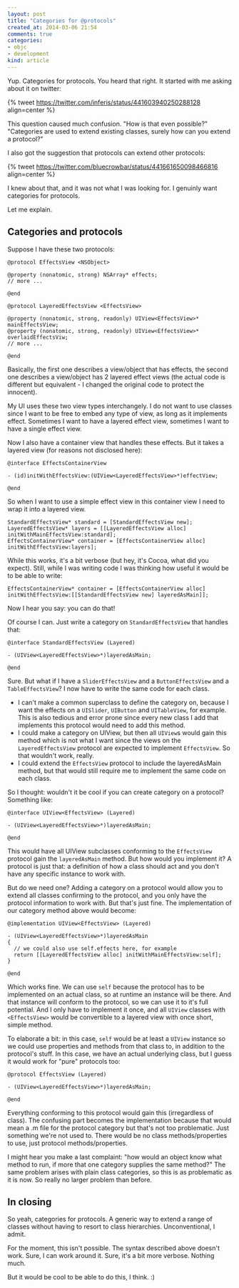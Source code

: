 ```yaml
---
layout: post
title: "Categories for @protocols"
created_at: 2014-03-06 21:54
comments: true
categories:
- objc
- development
kind: article
---
```


Yup. Categories for protocols. You heard that right.
It started with me asking about it on twitter:

{% tweet https://twitter.com/inferis/status/441603940250288128 align=center %}

This question caused much confusion. "How is that even possible?" "Categories are used to
extend existing classes, surely how can you extend a protocol?"

<!-- more -->

I also got the suggestion that protocols can extend other protocols:

{% tweet https://twitter.com/bluecrowbar/status/441661650098466816 align=center %}

I knew about that, and it was not what I was looking for. I genuinly want categories for protocols.

Let me explain.

## Categories and protocols

Suppose I have these two protocols:

```objc
@protocol EffectsView <NSObject>

@property (nonatomic, strong) NSArray* effects;
// more ...

@end

@protocol LayeredEffectsView <EffectsView>

@property (nonatomic, strong, readonly) UIView<EffectsView>* mainEffectsView;
@property (nonatomic, strong, readonly) UIView<EffectsView>* overlaidEffectsViw;
// more ...

@end
```

Basically, the first one describes a view/object that has effects, the second one
describes a view/object has 2 layered effect views (the actual code is different
but equivalent - I changed the original code to protect the innocent).

My UI uses these two view types interchangely. I do not want to use classes since
I want to be free to embed any type of view, as long as it implements effect. Sometimes
I want to have a layered effect view, sometimes I want to have a single effect view.

Now I also have a container view that handles these effects. But it takes a
layered view (for reasons not disclosed here):

```objc
@interface EffectsContainerView

- (id)initWithEffectsView:(UIView<LayeredEffectsView>*)effectView;

@end
```

So when I want to use a simple effect view in this container view I need to wrap it into
a layered view.


```objc
StandardEffectsView* standard = [StandardEffectsView new];
LayeredEffectsView* layers = [[LayeredEffectsView alloc] initWithMainEffectsView:standard];
EffectsContainerView* container = [EffectsContainerView alloc] initWithEffectsView:layers];
```

While this works, it's a bit verbose (but hey, it's Cocoa, what did you expect).
Still, while I was writing code I was thinking how useful it would be to be able to write:

```objc
EffectsContainerView* container = [EffectsContainerView alloc] initWithEffectsView:[[StandardEffectsView new] layeredAsMain]];
```

Now I hear you say: you can do that!

Of course I can. Just write a category on `StandardEffectsView` that handles that:

```objc
@interface StandardEffectsView (Layered)

- (UIView<LayeredEffectsView>*)layeredAsMain;

@end
```

Sure. But what if I have a `SliderEffectsView` and a `ButtonEffectsView` and
a `TableEffectsView`? I now have to write the same code for each class.

* I can't make a common superclass to define the category on,
because I want the effects on a `UISlider`, `UIButton` and `UITableView`, for example.
This is also tedious and error prone since every new class I add that implements
this protocol would need to add this method.
* I could make a category on UIView, but then all `UIView`s would gain this method
which is not what I want since the views on the `LayeredEffectsView` protocol
are expected to implement `EffectsView`. So that wouldn't work, really.
* I could extend the `EffectsView` protocol to include the layeredAsMain method,
but that would still require me to implement the same code on each class.

So I thought: wouldn't it be cool if you can create category on a protocol?
Something like:

```objc
@interface UIView<EffectsView> (Layered)

- (UIView<LayeredEffectsView>*)layeredAsMain;

@end
```

This would have all UIView subclasses conforming to the `EffectsView` protocol
gain the `layeredAsMain` method. But how would you implement it? A protocol is
just that: a definition of how a class should act and you don't have any specific
instance to work with.

But do we need one? Adding a category on a protocol would allow you to extend
all classes confirming to the protocol, and you only have the protocol information
to work with. But that's just fine. The implementation of our category method
above would become:

```objc
@implementation UIView<EffectsView> (Layered)

- (UIView<LayeredEffectsView>*)layeredAsMain
{
  // we could also use self.effects here, for example
  return [[LayeredEffectsView alloc] initWithMainEffectsView:self];
}

@end
```

Which works fine. We can use `self` because the protocol has to be implemented on
an actual class, so at runtime an instance will be there. And that instance will
conform to the protocol, so we can use it to it's full potential.
And I only have to implement it once, and all `UIView` classes with `<EffectsView>`
would be convertible to a layered view with once short, simple method.

To elaborate a bit: in this case, `self` would be at least a `UIView` instance so
we could use properties and methods from that class to, in addition to the
protocol's stuff. In this case, we have an actual underlying class, but I guess
it would work for "pure" protocols too:

```objc
@protocol EffectsView (Layered)

- (UIView<LayeredEffectsView>*)layeredAsMain;

@end
```

Everything conforming to this protocol would gain this (irregardless of class).
The confusing part becomes the implementation because that would mean a .m file
for the protocol category but that's not too problematic. Just something we're not used to.
There would be no class methods/properties to use, just protocol methods/properties.

I might hear you make a last complaint: "how would an object know what method to
run, if more that one category supplies the same method?"
The same problem arises with plain class categories, so this is as problematic as
it is now. So really no larger problem than before.

## In closing
So yeah, categories for protocols. A generic way to extend a range of classes without
having to resort to class hierarchies. Unconventional, I admit.

For the moment, this isn't possible. The syntax described above doesn't work.
Sure, I can work around it. Sure, it's a bit more verbose. Nothing much.

But it would be cool to be able to do this, I think. :)
